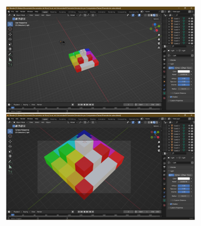 ![Captura 1](https://github.com/ShakurCorona/SimulacionPorComputadoraAngelHiramShakurGarcia/blob/main/Practica%201%20-%20Piramide%20de%20Cubos/Capturas/Captura%201.png)
![Captura 2](https://github.com/ShakurCorona/SimulacionPorComputadoraAngelHiramShakurGarcia/blob/main/Practica%201%20-%20Piramide%20de%20Cubos/Capturas/Captura%202.png)
